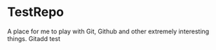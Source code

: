 # TestRepo
A place for me to play with Git, Github and other extremely interesting things.
Gitadd test